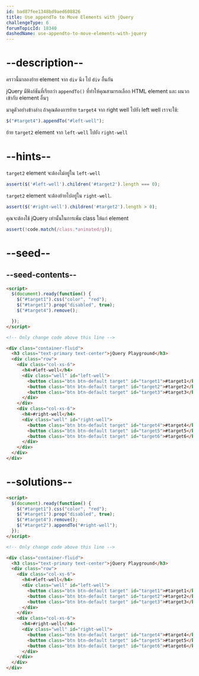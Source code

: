 ```yaml
---
id: bad87fee1348bd9aed608826
title: Use appendTo to Move Elements with jQuery
challengeType: 6
forumTopicId: 18340
dashedName: use-appendto-to-move-elements-with-jquery
---
```


# --description--

คราวนี้มาลองย้าย element จาก `div` นึง ไป `div` อื่นกัน

jQuery มีฟังก์ชันที่เรียกว่า `appendTo()` ที่ทำให้คุณสามารถเลือก HTML element และ ผนวกเข้ากับ element อื่นๆ

มาดูตัวอย่างข้างล่าง ถ้าคุณต้องการย้าย `target4` จาก right well ไปยัง left well เราจะใช้:

```js
$("#target4").appendTo("#left-well");
```

ย้าย `target2` element จาก `left-well` ไปยัง `right-well`

# --hints--

`target2` element จะต้องไม่อยู่ใน `left-well`

```js
assert($('#left-well').children('#target2').length === 0);
```

`target2` element จะต้องย้ายไปอยู่ใน `right-well`.

```js
assert($('#right-well').children('#target2').length > 0);
```

คุณจะต้องใช้ jQuery เท่านั้นในการเพิ่ม class ให้แก่ element

```js
assert(!code.match(/class.*animated/g));
```

# --seed--

## --seed-contents--

```html
<script>
  $(document).ready(function() {
    $("#target1").css("color", "red");
    $("#target1").prop("disabled", true);
    $("#target4").remove();

  });
</script>

<!-- Only change code above this line -->

<div class="container-fluid">
  <h3 class="text-primary text-center">jQuery Playground</h3>
  <div class="row">
    <div class="col-xs-6">
      <h4>#left-well</h4>
      <div class="well" id="left-well">
        <button class="btn btn-default target" id="target1">#target1</button>
        <button class="btn btn-default target" id="target2">#target2</button>
        <button class="btn btn-default target" id="target3">#target3</button>
      </div>
    </div>
    <div class="col-xs-6">
      <h4>#right-well</h4>
      <div class="well" id="right-well">
        <button class="btn btn-default target" id="target4">#target4</button>
        <button class="btn btn-default target" id="target5">#target5</button>
        <button class="btn btn-default target" id="target6">#target6</button>
      </div>
    </div>
  </div>
</div>
```

# --solutions--

```html
<script>
  $(document).ready(function() {
    $("#target1").css("color", "red");
    $("#target1").prop("disabled", true);
    $("#target4").remove();
    $("#target2").appendTo("#right-well");
  });
</script>

<!-- Only change code above this line -->

<div class="container-fluid">
  <h3 class="text-primary text-center">jQuery Playground</h3>
  <div class="row">
    <div class="col-xs-6">
      <h4>#left-well</h4>
      <div class="well" id="left-well">
        <button class="btn btn-default target" id="target1">#target1</button>
        <button class="btn btn-default target" id="target2">#target2</button>
        <button class="btn btn-default target" id="target3">#target3</button>
      </div>
    </div>
    <div class="col-xs-6">
      <h4>#right-well</h4>
      <div class="well" id="right-well">
        <button class="btn btn-default target" id="target4">#target4</button>
        <button class="btn btn-default target" id="target5">#target5</button>
        <button class="btn btn-default target" id="target6">#target6</button>
      </div>
    </div>
  </div>
</div>
```
